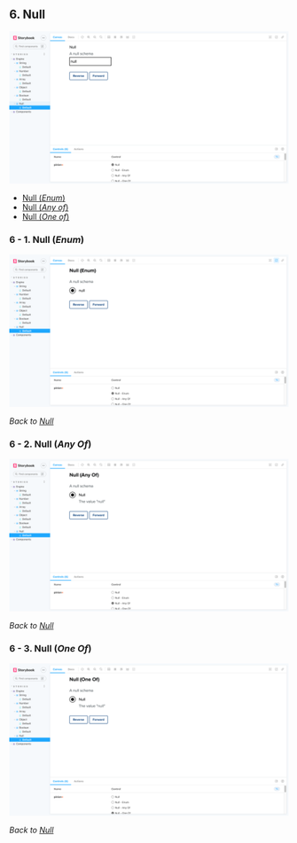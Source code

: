## 6. Null

![Null layout](images/null.png)

- [Null (_Enum_)](#6---1-null-enum)
- [Null (_Any of_)](#6---2-null-any-of)
- [Null (_One of_)](#6---3-null-one-of)

### 6 - 1. Null (_Enum_)

![Null layout for `enum`](images/null-enum.png)

_Back to [Null](#6-null)_

### 6 - 2. Null (_Any Of_)

![Null layout from `anyOf`](images/null-any-of.png)

_Back to [Null](#6-null)_

### 6 - 3. Null (_One Of_)

![Null layout from `oneOf`](images/null-one-of.png)

_Back to [Null](#6-null)_
